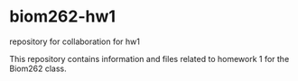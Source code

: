 # biom262-hw1
repository for collaboration for hw1

This repository contains information and files related to homework 1 for the Biom262 class.
